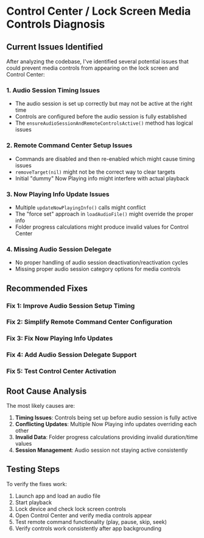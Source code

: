 # Control Center / Lock Screen Media Controls Diagnosis

## Current Issues Identified

After analyzing the codebase, I've identified several potential issues that could prevent media controls from appearing on the lock screen and Control Center:

### 1. **Audio Session Timing Issues**
- The audio session is set up correctly but may not be active at the right time
- Controls are configured before the audio session is fully established
- The `ensureAudioSessionAndRemoteControlsActive()` method has logical issues

### 2. **Remote Command Center Setup Issues**
- Commands are disabled and then re-enabled which might cause timing issues
- `removeTarget(nil)` might not be the correct way to clear targets
- Initial "dummy" Now Playing info might interfere with actual playback

### 3. **Now Playing Info Update Issues**
- Multiple `updateNowPlayingInfo()` calls might conflict
- The "force set" approach in `loadAudioFile()` might override the proper info
- Folder progress calculations might produce invalid values for Control Center

### 4. **Missing Audio Session Delegate**
- No proper handling of audio session deactivation/reactivation cycles
- Missing proper audio session category options for media controls

## Recommended Fixes

### Fix 1: Improve Audio Session Setup Timing
### Fix 2: Simplify Remote Command Center Configuration  
### Fix 3: Fix Now Playing Info Updates
### Fix 4: Add Audio Session Delegate Support
### Fix 5: Test Control Center Activation

## Root Cause Analysis

The most likely causes are:
1. **Timing Issues**: Controls being set up before audio session is fully active
2. **Conflicting Updates**: Multiple Now Playing info updates overriding each other
3. **Invalid Data**: Folder progress calculations providing invalid duration/time values
4. **Session Management**: Audio session not staying active consistently

## Testing Steps

To verify the fixes work:
1. Launch app and load an audio file
2. Start playback
3. Lock device and check lock screen controls
4. Open Control Center and verify media controls appear
5. Test remote command functionality (play, pause, skip, seek)
6. Verify controls work consistently after app backgrounding